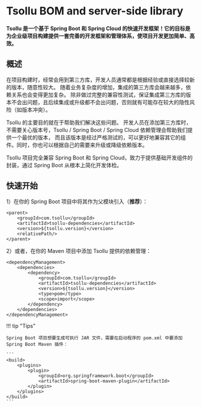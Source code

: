 ﻿# Tsollu BOM and server-side library

**Tsollu 是一个基于 Spring Boot 和 Spring Cloud 的快速开发框架！它的目标是为企业级项目构建提供一套完善的开发框架和管理体系，使项目开发更加简单、高效。**

## 概述

在项目构建时，经常会用到第三方库，开发人员通常都是根据经验或直接选择较新的版本，随意性较大。 
随着业务复杂度的增加，集成的第三方库会越来越多，依赖关系也会变得更加复杂。
除非做过完整的兼容性测试，保证集成第三方库的版本不会出问题，且后续集成或升级都不会出问题，否则就有可能存在较大的隐性风险（如版本冲突）。

Tsollu 的主要目的就在于帮助我们解决这些问题。
开发人员在添加第三方库时，不需要关心版本号，Tsollu / Spring Boot / Spring Cloud 依赖管理会帮助我们提供一个最优的版本，
而且该版本是经过严格测试的，可以更好地兼容其它的组件。同时，你也可以根据自己的需要来升级或降级依赖版本。

Tsollu 项目完全兼容 Spring Boot 和 Spring Cloud，致力于提供基础开发组件的封装，通过 Spring Boot 从根本上简化开发体检。

## 快速开始

1）在你的 Spring Boot 项目中将其作为父模块引入（**推荐**）：

```
<parent>
    <groupId>com.tsollu</groupId>
    <artifactId>tsollu-dependencies</artifactId>
    <version>${tsollu.version}</version>
    <relativePath/>
</parent>
```

2）或者，在你的 Maven 项目中添加 Tsollu 提供的依赖管理：

```
<dependencyManagement>
    <dependencies>
        <dependency>
            <groupId>com.tsollu</groupId>
            <artifactId>tsollu-dependencies</artifactId>
            <version>${tsollu.version}</version>
            <type>pom</type>
            <scope>import</scope>
        </dependency>
    </dependencies>
</dependencyManagement>
```

!!! tip "Tips"

    Spring Boot 项目想要生成可执行 JAR 文件，需要在启动程序的 pom.xml 中要添加 Spring Boot Maven 插件：

    ```
    <build>
        <plugins>
            <plugin>
                <groupId>org.springframework.boot</groupId>
                <artifactId>spring-boot-maven-plugin</artifactId>
            </plugin>
        </plugins>
    </build>
    ```
